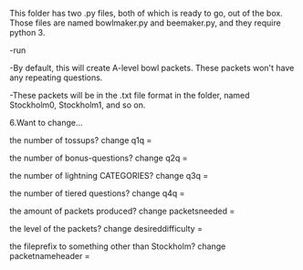 This folder has two .py files, both of which is ready to go, out of the box. 
Those files are named bowlmaker.py and beemaker.py, and they require python 3.

-run 

-By default, this will create A-level bowl packets. These packets won't have any repeating questions.

-These packets will be in the .txt file format in the folder, named Stockholm0, Stockholm1, and so on.







6.Want to change...

the number of tossups?
	change q1q =

the number of bonus-questions?
	change q2q =

the number of lightning CATEGORIES?
	change q3q =

the number of tiered questions?
	change q4q =

the amount of packets produced?
	change packetsneeded = 

the level of the packets?
	change desireddifficulty = 

the fileprefix to something other than Stockholm?
	change packetnameheader = 